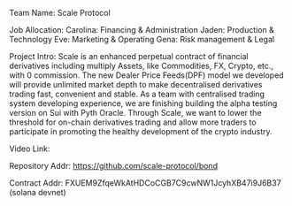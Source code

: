 Team Name: Scale Protocol

Job Allocation: 
Carolina: Financing & Administration
Jaden: Production & Technology 
Eve: Marketing & Operating
Gena: Risk management & Legal 

Project Intro: Scale is an enhanced perpetual contract of financial derivatives including multiply Assets, like Commodities, FX, Crypto, etc., with 0 commission. The new Dealer Price Feeds(DPF) model we developed will provide unlimited market depth to make decentralised derivatives trading fast, convenient and stable. As a team with centralised trading system developing experience, we are finishing building the alpha testing version on Sui with Pyth Oracle. Through Scale, we want to lower the threshold for on-chain derivatives trading and allow more traders to participate in promoting the healthy development of the crypto industry. 

Video Link:

Repository Addr: https://github.com/scale-protocol/bond

Contract Addr: FXUEM9ZfqeWkAtHDCoCGB7C9cwNW1JcyhXB47i9J6B37 (solana devnet)
